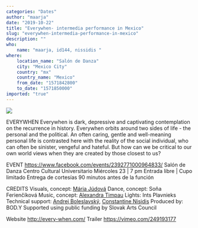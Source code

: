```yaml
---
categories: "Dates"
author: "maarja"
date: "2019-10-22"
title: "Everywhen- intermedia performance in Mexico"
slug: "everywhen-intermedia-performance-in-mexico"
description: ""
who: 
    name: "maarja, id144, nissidis "
where: 
    location_name: "Salón de Danza"
    city: "Mexico City"
    country: "mx"
    country_name: "Mexico"
    from_date: "1571842800"
    to_date: "1571850000"
imported: "true"
---
```



![](bone1-width-2.png) 

EVERYWHEN
Everywhen is dark, depressive and captivating contemplation on the recurrence in history. Everywhen orbits around two sides of life - the personal and the political. An often caring, gentle and well-meaning personal life is contrasted here with the reality of the social individual, who can often be sinister, vengeful and hateful. But how can we be critical to our own world views when they are created by those closest to us?

EVENT 
https://www.facebook.com/events/2392771000964833/
Salón de Danza
Centro Cultural Universitario
Miércoles 23 | 7 pm
Entrada libre | Cupo limitado
Entrega de cortesías 90 minutos antes de la función

CREDITS
Visuals, concept: [Mária Júdová](http://mariajudova.net)
Dance, concept: Soňa Ferienčíková 
Music, concept: [Alexandra Timpau](http://soundcloud.com/alotofkittens)
Lights: Ints Plavnieks 
Technical support: [Andrej Boleslavský](http://id144.org), [Constantine Nisidis](http://nisidis.com) 
Produced by: BOD.Y
Supported using public funding by Slovak Arts Council

Website http://every-when.com/
Trailer https://vimeo.com/249193177

